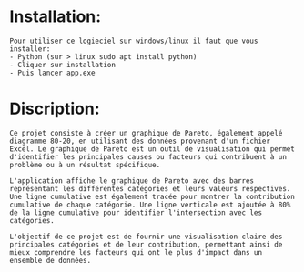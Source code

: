 # Installation:

    Pour utiliser ce logieciel sur windows/linux il faut que vous installer:
    - Python (sur > linux sudo apt install python)
    - Cliquer sur installation
    - Puis lancer app.exe

# Discription:

    Ce projet consiste à créer un graphique de Pareto, également appelé diagramme 80-20, en utilisant des données provenant d'un fichier Excel. Le graphique de Pareto est un outil de visualisation qui permet d'identifier les principales causes ou facteurs qui contribuent à un problème ou à un résultat spécifique.

    L'application affiche le graphique de Pareto avec des barres représentant les différentes catégories et leurs valeurs respectives. Une ligne cumulative est également tracée pour montrer la contribution cumulative de chaque catégorie. Une ligne verticale est ajoutée à 80% de la ligne cumulative pour identifier l'intersection avec les catégories.

    L'objectif de ce projet est de fournir une visualisation claire des principales catégories et de leur contribution, permettant ainsi de mieux comprendre les facteurs qui ont le plus d'impact dans un ensemble de données.
